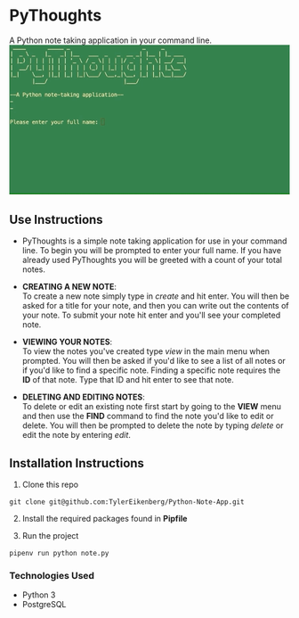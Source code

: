 # PyThoughts
A Python note taking application in your command line.
![PyThought](./assets/pythoughts1.gif)

## Use Instructions
- PyThoughts is a simple note taking application for use in your command line. To begin you will be prompted to enter your full name. If you have already used PyThoughts you will be greeted with a count of your total notes. 

- __CREATING A NEW NOTE__:  
To create a new note simply type in _create_ and hit enter. You will then be asked for a title for your note, and then you can write out the contents of your note. To submit your note hit enter and you'll see your completed note.
- __VIEWING YOUR NOTES__:  
To view the notes you've created type _view_ in the main menu when prompted. You will then be asked if you'd like to see a list of all notes or if you'd like to find a specific note. Finding a specific note requires the __ID__ of that note. Type that ID and hit enter to see that note.
- __DELETING AND EDITING NOTES__:  
To delete or edit an existing note first start by going to the __VIEW__ menu and then use the __FIND__ command to find the note you'd like to edit or delete. You will then be prompted to delete the note by typing _delete_ or edit the note by entering _edit_. 

## Installation Instructions
1. Clone this repo 
```
git clone git@github.com:TylerEikenberg/Python-Note-App.git
```
2. Install the required packages found in __Pipfile__  

3. Run the project 
```
pipenv run python note.py
```
### Technologies Used
- Python 3
- PostgreSQL